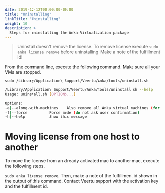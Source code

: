 ```yaml
---
date: 2019-12-12T00:00:00-00:00
title: "Uninstalling"
linkTitle: "Uninstalling"
weight: 10
description: >
  Steps for uninstalling the Anka Virtualization package
---
```


> Uninstall doesn't remove the license. To remove license execute `sudo anka license remove` before uninstalling. Make a note of the fulfillment id!

From the command line, execute the following command. Make sure all your VMs are stopped.

`sudo /Library/Application\ Support/Veertu/Anka/tools/uninstall.sh`

```bash
/Library/Application\ Support/Veertu/Anka/tools/uninstall.sh --help
Usage: uninstall.sh [OPTIONS...]

Options:
-a|--along-with-machines	Also remove all Anka virtual machines (for all users) created and license information
-f|--force			Force mode (do not ask user confirmation)
-h|--help			Show this message
```

# Moving license from one host to another

To move the license from an already activated mac to another mac, execute the following steps.

`sudo anka license remove`. Then, make a note of the fulfillment id shown in the output of this command. Contact Veertu support with the activation key and the fulfillment id.


